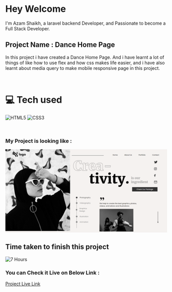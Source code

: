 # Hey Welcome 

I'm Azam Shaikh, a laravel backend Developer, and Passionate to become a Full Stack Developer.

## Project Name : **Dance Home Page**

In this project i have created a Dance Home Page. And i have learnt a lot of things of like how to use flex and how css makes life easier, and i have also learnt  about media query to make mobile responsive page in this project.

</br>

# 💻 Tech used
![HTML5](https://img.shields.io/badge/html5-%23E34F26.svg?style=for-the-badge&logo=html5&logoColor=white) ![CSS3](https://img.shields.io/badge/css3-%231572B6.svg?style=for-the-badge&logo=css3&logoColor=white)

</br>

### My Project is looking like :

![Web Site Image](./screenshot/dance-home-page.png)

## Time taken to finish this project

![7 Hours](https://img.shields.io/badge/-7%20Hours-orange)

### You can Check it Live on Below Link :

[Project Live Link](https://azam-dance-home-page.netlify.app/)
